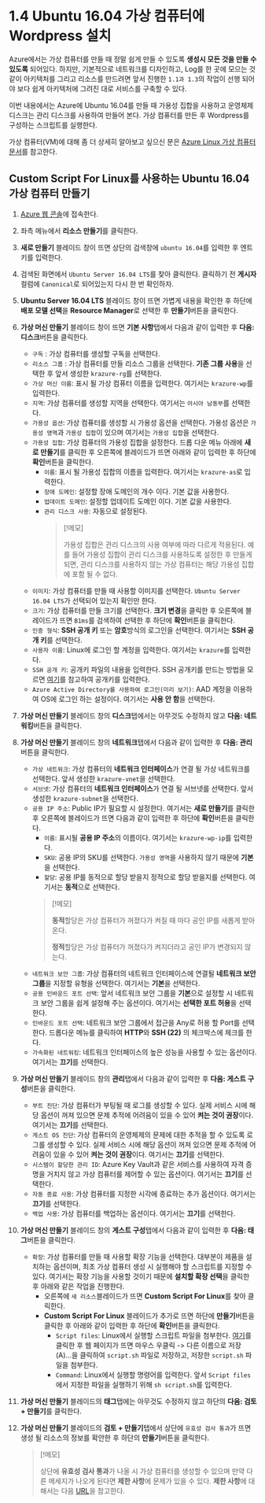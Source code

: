 # 1.4 Ubuntu 16.04 가상 컴퓨터에 Wordpress 설치

Azure에서는 가상 컴퓨터를 만들 때 정말 쉽게 만들 수 있도록 **생성시 모든 것을 만들 수 있도록** 되어있다. 하지만, 기본적으로 네트워크를 디자인하고, Log를 한 곳에 모으는 것 같이 아키텍처를 그리고 리소스를 만드려면 앞서 진행한 `1.1과 1.3`의 작업이 선행 되어야 보다 쉽게 아키텍처에 그려진 대로 서비스를 구축할 수 있다.

이번 내용에서는 Azure에 Ubuntu 16.04를 만들 때 가용성 집합을 사용하고 운영체제 디스크는 관리 디스크를 사용하여 만들어 본다. 가상 컴퓨터를 만든 후 Wordpress를 구성하는 스크립트를 실행한다.

가상 컴퓨터(VM)에 대해 좀 더 상세히 알아보고 싶으신 분은 [Azure Linux 가상 컴퓨터 문서](https://docs.microsoft.com/ko-kr/azure/virtual-machines/linux/)를 참고한다.

## Custom Script For Linux를 사용하는 Ubuntu 16.04 가상 컴퓨터 만들기

1. [Azure 웹 콘솔](https://portal.azure.com)에 접속한다.

2. 좌측 메뉴에서 **리소스 만들기**를 클릭한다.

3. **새로 만들기** 블레이드 창이 뜨면 상단의 검색창에 `ubuntu 16.04`를 입력한 후 엔트키를 입력한다.

4. 검색된 화면에서 `Ubuntu Server 16.04 LTS`를 찾아 클릭한다. 클릭하기 전 **게시자** 컬럼에 `Canonical`로 되어있는지 다시 한 번 확인하자.

5. **Ubuntu Server 16.04 LTS** 블레이드 창이 뜨면 가볍게 내용을 확인한 후 하단에 **배포 모델 선택**을 **Resource Manager**로 선택한 후 **만들기**버튼을 클릭한다.

6. **가상 머신 만들기** 블레이드 창이 뜨면 **기본 사항**탭에서 다음과 같이 입력한 후 **다음: 디스크**버튼을 클릭한다.
    - `구독` : 가상 컴퓨터를 생성할 구독을 선택한다.
    - `리소스 그룹` : 가상 컴퓨터를 만들 리소스 그룹을 선택한다. **기존 그룹 사용**을 선택한 후 앞서 생성한 `krazure-rg`를 선택한다.
    - `가상 머신 이름`: 표시 될 가상 컴퓨터 이름을 입력한다. 여기서는 `krazure-wp`를 입력한다.
    - `지역`: 가상 컴퓨터를 생성할 지역을 선택한다. 여기서는 `아시아 남동부`를 선택한다.
    - `가용성 옵션`: 가상 컴퓨터를 생성할 시 가용성 옵션을 선택한다. 가용성 옵션은 `가용성 영역`과 `가용성 집합`이 있으며 여기서는 `가용성 집합`을 선택한다.
    - `가용성 집합`: 가상 컴퓨터의 가용성 집합을 설정한다. 드롭 다운 메뉴 아래에 **새로 만들기**를 클릭한 후 오른쪽에 블레이드가 뜨면 아래와 같이 입력한 후 하단에 **확인**버튼을 클릭한다.
        - `이름`: 표시 될 가용성 집합의 이름을 입력한다. 여기서는 `krazure-as`로 입력한다.
        - `장애 도메인`: 설정할 장애 도메인의 개수 이다. 기본 값을 사용한다.
        - `업데이트 도메인`: 설정할 업데이트 도메인 이다. 기본 값을 사용한다.
        - `관리 디스크 사용`: 자동으로 설정된다.
            > [!메모]
            >
            > 가용성 집합은 관리 디스크의 사용 여부에 따라 다르게 적용된다. 예를 들어 가용성 집합이 관리 디스크를 사용하도록 설정한 후 만들게 되면, 관리 디스크를 사용하지 않는 가상 컴퓨터는 해당 가용성 집합에 포함 될 수 없다.
    - `이미지`: 가상 컴퓨터를 만들 때 사용할 이미지를 선택한다. `Ubuntu Server 16.04 LTS`가 선택되어 있는지 확인만 한다.
    - `크기`: 가상 컴퓨터를 만들 크기를 선택한다. **크기 변경**을 클릭한 후 오른쪽에 블레이드가 뜨면 `B1ms`를 검색하여 선택한 후 하단에 **확인**버튼을 클릭한다.
    - `인증 형식`: **SSH 공개 키** 또는 **암호**방식의 로그인을 선택한다. 여기서는 **SSH 공개 키**를 선택한다.
    - `사용자 이름`: Linux에 로그인 할 계정을 입력한다. 여기서는 `krazure`를 입력한다.
    - `SSH 공개 키`: 공개키 파일의 내용을 입력한다. SSH 공개키를 만드는 방법을 모르면 [여기](../source/key-pair/vm_publickey.pem)를 참고하여 공개키를 입력한다.
    - `Azure Active Directory를 사용하여 로그인(미리 보기)`: AAD 계정을 이용하여 OS에 로그인 하는 설정이다. 여기서는 **사용 안 함**을 선택한다.

7. **가상 머신 만들기** 블레이드 창의 **디스크**탭에서는 아무것도 수정하지 않고 **다음: 네트워킹**버튼을 클릭한다.

8. **가상 머신 만들기** 블레이드 창의 **네트워크**탭에서 다음과 같이 입력한 후 **다음: 관리**버튼을 클릭한다.
    - `가상 네트워크`: 가상 컴퓨터의 **네트워크 인터페이스**가 연결 될 가상 네트워크를 선택한다. 앞서 생성한 `krazure-vnet`을 선택한다.
    - `서브넷`: 가상 컴퓨터의 **네트워크 인터페이스**가 연결 될 서브넷를 선택한다. 앞서 생성한 `krazure-subnet`을 선택한다.
    - `공용 IP 주소`: Public IP가 필요할 시 설정한다. 여기서는 **새로 만들기**를 클릭한 후 오른쪽에 블레이드가 뜨면 다음과 같이 입력한 후 하단에 **확인**버튼을 클릭한다.
        - `이름`: 표시될 **공용 IP 주소**의 이름이다. 여기서는 `krazure-wp-ip`를 입력한다.
        - `SKU`: 공용 IP의 SKU를 선택한다. `가용성 영역`을 사용하지 않기 때문에 **기본**을 선택한다.
        - `할당`: 공용 IP를 동적으로 할당 받을지 정적으로 할당 받을지를 선택한다. 여기서는 **동적**으로 선택한다.
        > [!메모]
        >
        > **동적**할당은 가상 컴퓨터가 꺼졌다가 켜질 때 마다 공인 IP를 새롭게 받아온다.
        >
        > **정적**할당은 가상 컴퓨터가 꺼졌다가 켜지더라고 공인 IP가 변경되지 않는다.
    - `네트워크 보안 그룹`: 가상 컴퓨터의 네트워크 인터페이스에 연결될 **네트워크 보안 그룹**을 지정할 유형을 선택한다. 여기서는 **기본**을 선택한다.
    - `공용 인바운드 포트 선택`: 앞서 네트워크 보안 그룹을 **기본**으로 설정할 시 네트워크 보안 그룹을 쉽게 설정해 주는 옵션이다. 여기서는 **선택한 포트 허용**을 선택한다.
    - `인바운드 포트 선택`: 네트워크 보안 그룹에서 접근을 Any로 허용 할 Port를 선택한다. 드롭다운 메뉴를 클릭하여 **HTTP**와 __SSH (22)__ 의 체크박스에 체크를 한다.
    - `가속화된 네트워킹`: 네트워크 인터페이스의 높은 성능을 사용할 수 있는 옵션이다. 여기서는 **끄기**를 선택한다.

9. **가상 머신 만들기** 블레이드 창의 **관리**탭에서 다음과 같이 입력한 후 **다음: 게스트 구성**버튼을 클릭한다.
    - `부트 진단`: 가상 컴퓨터가 부팅될 때 로그를 생성할 수 있다. 실제 서비스 시에 해당 옵션이 꺼져 있으면 문제 추적에 어려움이 있을 수 있어 **켜는 것이 권장**이다. 여기서는 **끄기**를 선택한다.
    - `게스트 OS 진단`: 가상 컴퓨터의 운영체제의 문제에 대한 추적을 할 수 있도록 로그를 생성할 수 있다. 실제 서비스 시에 해당 옵션이 꺼져 있으면 문제 추적에 어려움이 있을 수 있어 **켜는 것이 권장**이다. 여기서는 **끄기**를 선택한다.
    - `시스템이 할당한 관리 ID`: Azure Key Vault과 같은 서비스를 사용하여 자격 증명을 거치지 않고 가상 컴퓨터를 제어할 수 있는 옵션이다. 여기서는 **끄기**를 선택한다.
    - `자동 종료 사용`: 가상 컴퓨터를 지정한 시각에 종료하는 추가 옵션이다. 여기서는 **끄기**를 선택한다.
    - `백업 사용`: 가상 컴퓨터를 백업하는 옵션이다. 여기서는 **끄기**를 선택한다.

10. **가상 머신 만들기** 블레이드 창의 **게스트 구성**탭에서 다음과 같이 입력한 후 **다음: 태그**버튼을 클릭한다.
    - `확장`: 가상 컴퓨터를 만들 때 사용할 확장 기능을 선택한다. 대부분이 제품을 설치하는 옵션이며, 최초 가상 컴퓨터 생성 시 실행해야 할 스크립트를 지정할 수 있다. 여기서는 확장 기능을 사용할 것이기 때문에 **설치할 확장 선택**을 클릭한 후 아래와 같은 작업을 진행한다.
        - 오른쪽에 `새 리소스`블레이드가 뜨면 **Custom Script For Linux**를 찾아 클릭한다.
        - **Custom Script For Linux** 블레이드가 추가로 뜨면 하단에 **만들기**버튼을 클릭한 후 아래와 같이 입력한 후 하단에 **확인**버튼을 클릭한다.
            - `Script files`: Linux에서 실행할 스크립트 파일을 첨부한다. [여기](https://raw.githubusercontent.com/krazure/workshop-itpro-101/master/source/script/script.sh)를 클릭한 후 웹 페이지가 뜨면 마우스 우클릭 -> 다른 이름으로 저장(A)...을 클릭하여 `script.sh` 파일로 저장하고, 저장한 `script.sh` 파일을 첨부한다.
            - `Command`: Linux에서 실행할 명령어를 입력한다. 앞서 `Script files`에서 지정한 파일을 실행하기 위해 `sh script.sh`를 입력한다.

11. **가상 머신 만들기** 블레이드의 **태그**탭에는 아무것도 수정하지 않고 하단의 **다음: 검토 + 만들기**를 클릭한다.

12. **가상 머신 만들기** 블레이드의 **검토 + 만들기**탭에서 상단에 `유효성 검사 통과`가 뜨면 생성 될 리소스의 정보를 확안한 후 하단의 **만들기**버튼을 클릭한다.
    > [!메모]
    >
    > 상단에 **유효성 검사 통과**가 나올 시 가상 컴퓨터를 생성할 수 있으며 만약 다른 메세지가 나오게 된다면 **제한 사항**에 문제가 있을 수 있다. **제한 사항**에 대해서는 다음 [URL](https://docs.microsoft.com/ko-kr/azure/azure-subscription-service-limits#networking-limits)을 참고한다.
